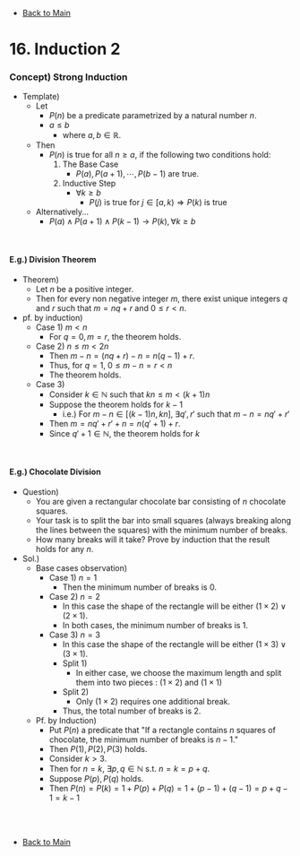 - [Back to Main](../main.md)

# 16. Induction 2
### Concept) Strong Induction
- Template)
  - Let
    - $`P(n)`$ be a predicate parametrized by a natural number $`n`$.
    - $`a\le b`$
      - where $`a,b\in \mathbb{R}`$.
  - Then
    - $`P(n)`$ is true for all $`n\ge a`$, if the following two conditions hold:
      1. The Base Case
         - $`P(a), P(a+1), \cdots, P(b-1)`$ are true.
      2. Inductive Step
         - $`\forall k \ge b`$
           - $`P(j) \textrm{ is true for } j \in [a,k) \Rightarrow P(k) \textrm{ is true }`$
  - Alternatively...
    - $`P(a) \wedge P(a+1) \wedge P(k-1) \rightarrow P(k), \forall k\ge b`$

<br>

#### E.g.) Division Theorem
- Theorem)
  - Let $`n`$ be a positive integer.
  - Then for every non negative integer $`m`$, there exist unique integers $`q`$ and $`r`$ such that $`m = nq+r`$ and $`0\le r \lt n`$.
- pf. by induction)
  - Case 1) $`m \lt n`$
    - For $`q = 0, m=r`$, the theorem holds.
  - Case 2) $`n \le m \lt 2n`$
    - Then $`m-n = (nq+r)-n = n(q-1)+r`$.
    - Thus, for $`q=1`$, $`0\le m-n = r \lt n`$
    - The theorem holds.
  - Case 3)
    - Consider $`k \in \mathbb{N}`$ such that $`kn \le m \lt (k+1)n`$
    - Suppose the theorem holds for $`k-1`$
      - i.e.) For $`m -n \in [(k-1)n, kn], \;\exists q',r' \textrm{ such that } m-n = nq' + r'`$
    - Then $`m = nq'+r' + n = n(q'+1)+r`$.
    - Since $`q'+1 \in \mathbb{N}`$, the theorem holds for $`k`$

<br>

#### E.g.) Chocolate Division
- Question)
  - You are given a rectangular chocolate bar consisting of $`n`$ chocolate squares. 
  - Your task is to split the bar into small squares (always breaking along the lines between the squares) with the minimum number of breaks. 
  - How many breaks will it take? Prove by induction that the result holds for any $`n`$.
- Sol.)
  - Base cases observation)
    - Case 1) $`n=1`$
      - Then the minimum number of breaks is 0.
    - Case 2) $`n=2`$
      - In this case the shape of the rectangle will be either $`(1\times2) \vee (2\times1)`$.
      - In both cases, the minimum number of breaks is 1.
    - Case 3) $`n=3`$
      - In this case the shape of the rectangle will be either $`(1\times3) \vee (3\times1)`$.
      - Split 1)
        - In either case, we choose the maximum length and split them into two pieces : $`(1\times2)`$ and $`(1\times1)`$
      - Split 2)
        - Only $`(1\times2)`$ requires one additional break.
      - Thus, the total number of breaks is 2.
  - Pf. by Induction)
    - Put $`P(n)`$ a predicate that "If a rectangle contains $`n`$ squares of chocolate, the minimum number of breaks is $`n-1`$."
    - Then $`P(1), P(2), P(3)`$ holds.
    - Consider $`k>3`$.
    - Then for $`n = k`$, $`\exists p,q\in\mathbb{N} \textrm{ s.t. } n=k=p+q`$.
    - Suppose $`P(p), P(q)`$ holds.
    - Then $`P(n) = P(k) = 1+P(p)+P(q) = 1+(p-1)+(q-1) = p+q-1 = k-1`$


<br><br>

- [Back to Main](../main.md)
